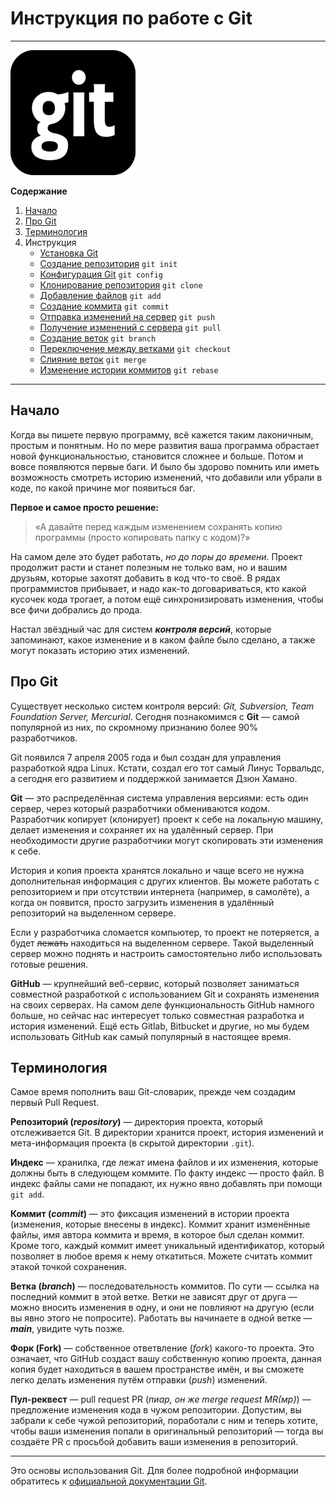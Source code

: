 # Инструкция по работе с Git
***
![git logo](./assets/git-logo.png "Логотип Git")

**Содержание**
1. [Начало](#начало)
2. [Про Git](#про-git) 
3. [Терминология](#terminology)
4. Инструкция
   + [Установка Git](./git-install.md)
   + [Создание репозитория](./create-repo.md) `git init`
   + [Конфигурация Git](./git-config.md) `git config`
   + [Клонирование репозитория](./clone-repo.md) `git clone`
   + [Добавление файлов](./add.md) `git add`
   + [Создание коммита](./create-commit.md) `git commit`
   + [Отправка изменений на сервер](./push.md) `git push`
   + [Получение изменений с сервера](./pull.md) `git pull`
   + [Создание веток](./create-branch.md) `git branch`
   + [Переключение между ветками](./checkout-branch.md) `git checkout`
   + [Слияние веток](./merge-branch.md) `git merge`
   + [Изменение истории коммитов](./rebase.md) `git rebase`

***
## Начало
Когда вы пишете первую программу, всё кажется таким лаконичным, простым и понятным. Но по мере развития ваша программа обрастает новой функциональностью, становится сложнее и больше. Потом и вовсе появляются первые баги. И было бы здорово помнить или иметь возможность смотреть историю изменений, что добавили или убрали в коде, по какой причине мог появиться баг.

**Первое и самое просто решение:**
> «А давайте перед каждым изменением сохранять копию программы (просто копировать папку с кодом)?»

На самом деле это будет работать, _но до поры до времени_. Проект продолжит расти и станет полезным не только вам, но и вашим друзьям, которые захотят добавить в код что-то своё. В рядах программистов прибывает, и надо как-то договариваться, кто какой кусочек кода трогает, а потом ещё синхронизировать изменения, чтобы все фичи добрались до прода.

Настал звёздный час для систем ***контроля версий***, которые запоминают, какое изменение и в каком файле было сделано, а также могут показать историю этих изменений.

## Про Git
Существует несколько систем контроля версий: _Git, Subversion, Team Foundation Server, Mercurial_. Сегодня познакомимся с **Git** — самой популярной из них, по скромному признанию более 90% разработчиков.

Git появился 7 апреля 2005 года и был создан для управления разработкой ядра Linux. Кстати, создал его тот самый Линус Торвальдс, а сегодня его развитием и поддержкой занимается Дзюн Хамано.

**Git** — это распределённая система управления версиями: есть один сервер, через который разработчики обмениваются кодом. Разработчик копирует (клонирует) проект к себе на локальную машину, делает изменения и сохраняет их на удалённый сервер. При необходимости другие разработчики могут скопировать эти изменения к себе.

История и копия проекта хранятся локально и чаще всего не нужна дополнительная информация с других клиентов. Вы можете работать с репозиторием и при отсутствии интернета (например, в самолёте), а когда он появится, просто загрузить изменения в удалённый репозиторий на выделенном сервере.

Если у разработчика сломается компьютер, то проект не потеряется, а будет ~~лежать~~ находиться на выделенном сервере. Такой выделенный сервер можно поднять и настроить самостоятельно либо использовать готовые решения.

**GitHub** — крупнейший веб-сервис, который позволяет заниматься совместной разработкой с использованием Git и сохранять изменения на своих серверах. На самом деле функциональность GitHub намного больше, но сейчас нас интересует только совместная разработка и история изменений. Ещё есть Gitlab, Bitbucket и другие, но мы будем использовать GitHub как самый популярный в настоящее время.

## <a name="terminology"></a>Терминология
Самое время пополнить ваш Git-словарик, прежде чем создадим первый Pull Request.

**Репозиторий (_repository_)** — директория проекта, который отслеживается Git. В директории хранится проект, история изменений и мета-информация проекта (в скрытой директории `.git`).

**Индекс** — хранилка, где лежат имена файлов и их изменения, которые должны быть в следующем коммите. По факту индекс — просто файл. В индекс файлы сами не попадают, их нужно явно добавлять при помощи `git add`.

**Коммит (_commit_)** — это фиксация изменений в истории проекта (изменения, которые внесены в индекс). Коммит хранит изменённые файлы, имя автора коммита и время, в которое был сделан коммит. Кроме того, каждый коммит имеет уникальный идентификатор, который позволяет в любое время к нему откатиться. Можете считать коммит этакой точкой сохранения.

**Ветка (_branch_)** — последовательность коммитов. По сути — ссылка на последний коммит в этой ветке. Ветки не зависят друг от друга — можно вносить изменения в одну, и они не повлияют на другую (если вы явно этого не попросите). Работать вы начинаете в одной ветке — _**main**_, увидите чуть позже.

**Форк (Fork)** — собственное ответвление (_fork_) какого-то проекта. Это означает, что GitHub создаст вашу собственную копию проекта, данная копия будет находиться в вашем пространстве имён, и вы сможете легко делать изменения путём отправки (_push_) изменений.

**Пул-реквест** — pull request PR (_пиар, он же merge request MR(мр)_) — предложение изменения кода в чужом репозитории. Допустим, вы забрали к себе чужой репозиторий, поработали с ним и теперь хотите, чтобы ваши изменения попали в оригинальный репозиторий — тогда вы создаёте PR с просьбой добавить ваши изменения в репозиторий.

***

[официальной документации Git]: https://git-scm.com/docs/user-manual

Это основы использования Git. Для более подробной информации обратитесь к
[официальной документации Git][].